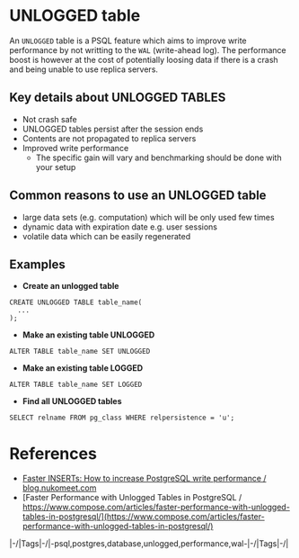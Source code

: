 # UNLOGGED table

An `UNLOGGED` table is a PSQL feature which aims to improve write performance by not writting to the `WAL` (write-ahead log). The performance boost is however at the cost of potentially loosing data if there is a crash and being unable to use replica servers. 

## Key details about UNLOGGED TABLES

- Not crash safe
- UNLOGGED tables persist after the session ends
- Contents are not propagated to replica servers
- Improved write performance
  - The specific gain will vary and benchmarking should be done with your setup


## Common reasons to use an UNLOGGED table

- large data sets (e.g. computation) which will be only used few times
- dynamic data with expiration date e.g. user sessions
- volatile data which can be easily regenerated

## Examples

- **Create an unlogged table**

```
CREATE UNLOGGED TABLE table_name(
  ...
);
```

- **Make an existing table UNLOGGED**

```
ALTER TABLE table_name SET UNLOGGED
```

- **Make an existing table LOGGED**

```
ALTER TABLE table_name SET LOGGED
```

- **Find all UNLOGGED tables**


```
SELECT relname FROM pg_class WHERE relpersistence = 'u';
```

# References

- [Faster INSERTs: How to increase PostgreSQL write performance / blog.nukomeet.com](https://blog.nukomeet.com/faster-inserts-how-to-increase-postgresql-write-performance-24d76bd56f75)
- [Faster Performance with Unlogged Tables in PostgreSQL / https://www.compose.com/articles/faster-performance-with-unlogged-tables-in-postgresql/](https://www.compose.com/articles/faster-performance-with-unlogged-tables-in-postgresql/)

|\-/|Tags|\-/|-psql,postgres,database,unlogged,performance,wal-|\-/|Tags|\-/|